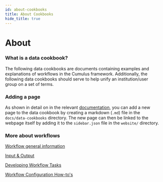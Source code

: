 ```yaml
---
id: about-cookbooks
title: About Cookbooks
hide_title: true
---
```


# About

### What is a data cookbook?

The following data cookbooks are documents containing examples and explanations of workflows in the Cumulus framework. Additionally, the following data cookbooks should serve to help unify an institution/user group on a set of terms.

### Adding a page

As shown in detail on in the relevant [documentation](https://toolchain.gitbook.com/pages.html), you can add a new page to the data cookbook by creating a markdown (`.md`) file in the `docs/data-cookbooks` directory. The new page can then be linked to the webpage itself by adding it to the `sidebar.json` file in the `website/` directory.

### More about workflows

[Workflow general information](workflows/README.md)

[Input & Output](workflows/input_output.md)

[Developing Workflow Tasks](workflows/developing-workflow-tasks.md)

[Workflow Configuration How-to's](workflows/workflow-configuration-how-to.md)

